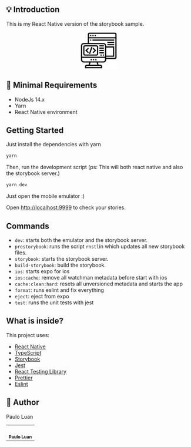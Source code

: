 ## 💡 Introduction

This is my React Native version of the storybook sample.

<span id="top"></span>

<p align="center">
    <a href="#"><img src="https://github.com/pauloluan/assets/blob/master/back.png?raw=true" width="100"></a>
</p>

## 📝 Minimal Requirements

- NodeJs 14.x
- Yarn
- React Native environment

## Getting Started

Just install the dependencies with yarn

```bash
yarn
```

Then, run the development script (ps: This will both react native and also the storybook server.)

```bash
yarn dev
```

Just open the mobile emulator :)

Open [http://localhost:9999](http://localhost:9999) to check your stories.

## Commands

- `dev`: starts both the emulator and the storybook server.
- `prestorybook`: runs the script `rnstl`in which updates all new storybook files.
- `storybook`: starts the storybook server.
- `build-storybook`: build the storybook.
- `ios`: starts expo for ios
- `ios:cache`: remove all watchman metadata before start with ios
- `cache:clean:hard`: resets all unversioned metadata and starts the app
- `format`: runs eslint and fix everything
- `eject`: eject from expo
- `test`: runs the unit tests with jest

## What is inside?

This project uses:


- [React Native](https://www.reactnative.dev)
- [TypeScript](https://www.typescriptlang.org/)
- [Storybook](https://storybook.js.org/)
- [Jest](https://jestjs.io/)
- [React Testing Library](https://testing-library.com/docs/react-testing-library/intro)
- [Prettier](https://prettier.io/)
- [Eslint](https://eslint.org/)

## :pencil: Author

Paulo Luan

<table>
  <tr>
    <td align="center"><a href="https://github.com/pauloluan"><img src="https://github.com/pauloluan.png" width="100px;" alt=""/><br /><sub><b>Paulo Luan</b></sub></a><br /></td>
  <tr>
</table>
